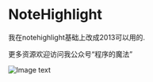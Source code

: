 # NoteHighlight

我在notehighlight基础上改成2013可以用的.

更多资源欢迎访问我公众号“程序的魔法”

![Image text](https://github.com/yifengling0/NoteHighlight/tree/master/images/codemagic_qrcode.jpg)
